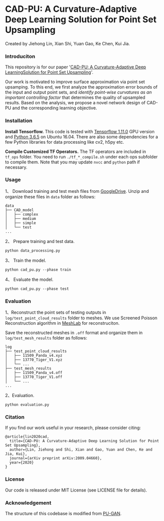 # CAD-PU: A Curvature-Adaptive Deep Learning Solution for Point Set Upsampling
Created by Jiehong Lin, Xian Shi, Yuan Gao, Ke Chen, Kui Jia.

### Introduciton 
This repository is for our paper '[CAD-PU: A Curvature-Adaptive Deep LearningSolution for Point Set Upsampling](https://arxiv.org/abs/2009.04660)'. 

Our work is motivated to improve surface approximation via point set upsamping. To this end, we first analyze the approximation error bounds of the input and output point sets, and _identify point-wise curvatures as an important controlling factor_ that determines the quality of upsampled results. Based on the analysis, we propose a novel network design of CAD-PU and the corresponding learning objective. 


### Installation

**Install Tensorflow.** This code is tested with [Tensorflow 1.11.0](https://www.tensorflow.org) GPU version and [Python 3.6.5](https://www.python.org/downloads/release/python-365/) on Ubuntu 16.04. There are also some dependencies for a few Python libraries for data processing like cv2, h5py etc.

**Compile Customized TF Operators.** The TF operators are included in ```tf_ops``` folder. You need to run ```./tf_*_compile.sh``` under each ops subfolder to compile them. Note that you may update ```nvcc``` and ```python``` path if necessary.

### Usage

1、 Download training and test mesh files from [GoogleDrive](https://drive.google.com/open?id=1BNqjidBVWP0_MUdMTeGy1wZiR6fqyGmC). Unzip and organize these files in ```data``` folder as follows:
```
data
├── CAD_model
│   ├── complex
│   ├── medium
│   ├── simple
│   └── test
...
```
2、 Prepare training and test data.
```
python data_processing.py
```
3、 Train the model.
```
python cad_pu.py --phase train
```
4、 Evaluate the model.
```
python cad_pu.py --phase test
```

### Evaluation
1、Reconstruct the point sets of testing outputs in ```log/test_point_cloud_results``` folder to meshes. We use Screened Poisson Reconstruction algorithm in [MeshLab](https://www.meshlab.net/) for reconstruciton.

Save the reconstructed meshes in ```.off``` format and organize them in ```log/test_mesh_results``` folder as follows:

```
log
├── test_point_cloud_results
│   ├── 11509_Panda_v4.xyz
│   ├── 13770_Tiger_V1.xyz
│   └── ...
├── test_mesh_results
│   ├── 11509_Panda_v4.off
│   ├── 13770_Tiger_V1.off
│   └── ...
...
```

2、Evaluation.
```
python evaluation.py
```


### Citation
If you find our work useful in your research, please consider citing:
```
@article{lin2020cad,
  title={CAD-PU: A Curvature-Adaptive Deep Learning Solution for Point Set Upsampling},
  author={Lin, Jiehong and Shi, Xian and Gao, Yuan and Chen, Ke and Jia, Kui},
  journal={arXiv preprint arXiv:2009.04660},
  year={2020}
}
```


### License
Our code is released under MIT License (see LICENSE file for details).

### Acknowledgement
The structure of this codebase is modified from [PU-GAN](https://github.com/liruihui/PU-GAN).

